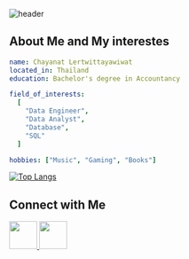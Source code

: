 ![header](https://capsule-render.vercel.app/api?text=Hi&nbsp;there,&nbsp;I'm&nbsp;Palm!🕹️&animation=fadeIn&type=waving&color=timeAuto)

## About Me and My interestes
```yaml
name: Chayanat Lertwittayawiwat
located_in: Thailand
education: Bachelor's degree in Accountancy

field_of_interests:
  [
    "Data Engineer",
    "Data Analyst",
    "Database",
    "SQL"
  ]

hobbies: ["Music", "Gaming", "Books"]
```

[![Top Langs](https://github-readme-stats.vercel.app/api/top-langs/?username=chayanat-palm)](https://github.com/chayanat-palm/github-readme-stats)

## Connect with Me
<p></p>
<a href="https://www.linkedin.com/in/chayanatlertwit/">
  <img height="50" src="https://cdn2.iconfinder.com/data/icons/social-media-applications/64/social_media_applications_14-linkedin-256.png"/>
</a>
<a href="https://chayanatpalm.wordpress.com/">
  <img height="50" src="https://cdn1.iconfinder.com/data/icons/logotypes/32/wordpress-256.png"/>
</a>
